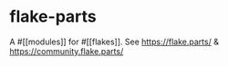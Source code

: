 
# flake-parts

A #[[modules]] for #[[flakes]]. See https://flake.parts/ & https://community.flake.parts/

